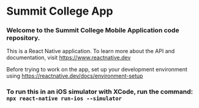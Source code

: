 # Summit College App

### Welcome to the Summit College Mobile Application code repository.

This is a React Native application. To learn more about the API and documentation, visit https://www.reactnative.dev

Before trying to work on the app, set up your development environment using https://reactnative.dev/docs/environment-setup

### To run this in an iOS simulator with XCode, run the command: `npx react-native run-ios --simulator`
